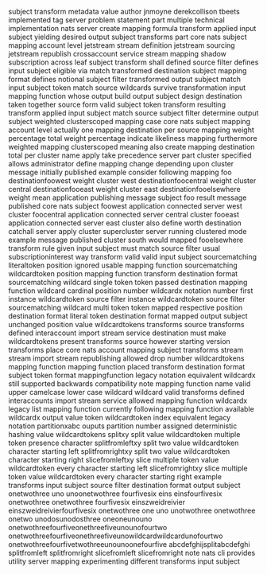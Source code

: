subject transform metadata value author jnmoyne derekcollison tbeets implemented tag server problem statement part multiple technical implementation nats server create mapping formula transform applied input subject yielding desired output subject transforms part core nats subject mapping account level jetstream stream definition jetstream sourcing jetstream republish crossaccount service stream mapping shadow subscription across leaf subject transform shall defined source filter defines input subject eligible via match transformed destination subject mapping format defines notional subject filter transformed output subject match input subject token match source wildcards survive transformation input mapping function whose output build output subject design destination taken together source form valid subject token transform resulting transform applied input subject match source subject filter determine output subject weighted clusterscoped mapping case core nats subject mapping account level actually one mapping destination per source mapping weight percentage total weight percentage indicate likeliness mapping furthermore weighted mapping clusterscoped meaning also create mapping destination total per cluster name apply take precedence server part cluster specified allows administrator define mapping change depending upon cluster message initially published example consider following mapping foo destinationfoowest weight cluster west destinationfoocentral weight cluster central destinationfooeast weight cluster east destinationfooelsewhere weight mean application publishing message subject foo result message published core nats subject foowest application connected server west cluster foocentral application connected server central cluster fooeast application connected server east cluster also define worth destination catchall server apply cluster supercluster server running clustered mode example message published cluster south would mapped fooelsewhere transform rule given input subject must match source filter usual subscriptioninterest way transform valid valid input subject sourcematching literaltoken position ignored usable mapping function sourcematching wildcardtoken position mapping function transform destination format sourcematching wildcard single token token passed destination mapping function wildcard cardinal position number wildcardx notation number first instance wildcardtoken source filter instance wildcardtoken source filter sourcematching wildcard multi token token mapped respective position destination format literal token destination format mapped output subject unchanged position value wildcardtokens transforms source transforms defined interaccount import stream service destination must make wildcardtokens present transforms source however starting version transforms place core nats account mapping subject transforms stream stream import stream republishing allowed drop number wildcardtokens mapping function mapping function placed transform destination format subject token format mappingfunction legacy notation equivalent wildcardx still supported backwards compatibility note mapping function name valid upper camelcase lower case wildcard wildcard valid transforms defined interaccounts import stream service allowed mapping function wildcardx legacy list mapping function currently following mapping function available wildcardx output value token wildcardtoken index equivalent legacy notation partitionxabc ouputs partition number assigned deterministic hashing value wildcardtokens splitxy split value wildcardtoken multiple token presence character splitfromleftxy split two value wildcardtoken character starting left splitfromrightxy split two value wildcardtoken character starting right slicefromleftxy slice multiple token value wildcardtoken every character starting left slicefromrightxy slice multiple token value wildcardtoken every character starting right example transforms input subject source filter destination format output subject onetwothree uno unoonetwothree fourfivesix eins einsfourfivesix onetwothree onetwothree fourfivesix einszweidreivier einszweidreivierfourfivesix onetwothree one uno unotwothree onetwothree onetwo unodosunodosthree oneoneunouno onetwothreefourfiveonethreefiveunounofourtwo onetwothreefourfiveonethreefiveunowildcardwildcardunofourtwo onetwothreefourfivetwothreeunounoonefourfive abcdefghijsplitabcdefghi splitfromleft splitfromright slicefromleft slicefromright note nats cli provides utility server mapping experimenting different transforms input subject